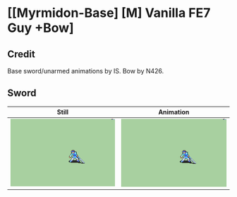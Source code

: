 # [\[Myrmidon-Base\] \[M\] Vanilla FE7 Guy +Bow]

## Credit

Base sword/unarmed animations by IS.
Bow by N426.
	
## Sword

| Still | Animation |
| :---: | :-------: |
| ![Sword still](./Sword_000.png) | ![Sword animation](./Sword.gif) |
